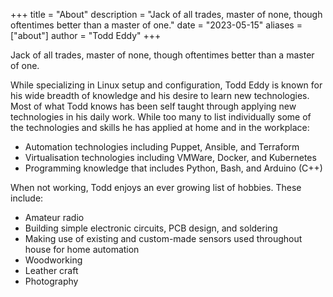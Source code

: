 +++
title = "About"
description = "Jack of all trades, master of none, though oftentimes better than a master of one."
date = "2023-05-15"
aliases = ["about"]
author = "Todd Eddy"
+++

Jack of all trades, master of none, though oftentimes better than a master of one.

While specializing in Linux setup and configuration, Todd Eddy is known for his wide breadth of knowledge and his desire to learn new technologies.  Most of what Todd knows has been self taught through applying new technologies in his daily work.  While too many to list individually some of the technologies and skills he has applied at home and in the workplace:

- Automation technologies including Puppet, Ansible, and Terraform
- Virtualisation technologies including VMWare, Docker, and Kubernetes
- Programming knowledge that includes Python, Bash, and Arduino (C++)

When not working, Todd enjoys an ever growing list of hobbies.  These include:

- Amateur radio
- Building simple electronic circuits, PCB design, and soldering
- Making use of existing and custom-made sensors used throughout house for home automation
- Woodworking
- Leather craft
- Photography
